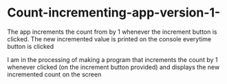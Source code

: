 # Count-incrementing-app-version-1-
The app increments the count from by 1 whenever the increment button is clicked. The new incremented value is printed on the console everytime button is clicked

I am in the processing of making a program that increments the count by 1 whenever clicked (on the increment button provided) and displays the new incremented count on the screen

